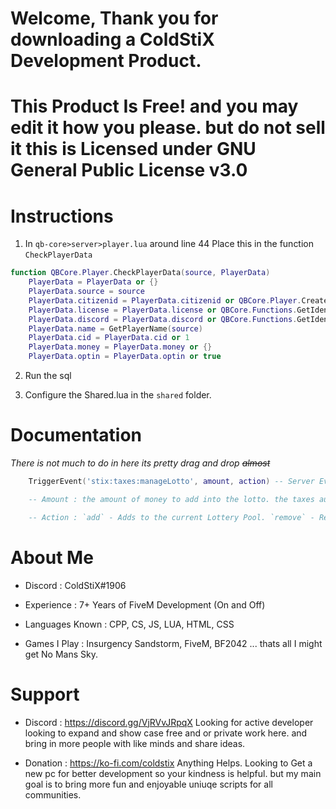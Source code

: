 # Welcome, Thank you for downloading a ColdStiX Development Product. 

# This Product Is Free! and you may edit it how you please. but do not sell it this is Licensed under GNU General Public License v3.0


# Instructions #

1. In `qb-core>server>player.lua` around line 44 Place this in the function `CheckPlayerData`

```lua
function QBCore.Player.CheckPlayerData(source, PlayerData)
    PlayerData = PlayerData or {}
    PlayerData.source = source
    PlayerData.citizenid = PlayerData.citizenid or QBCore.Player.CreateCitizenId()
    PlayerData.license = PlayerData.license or QBCore.Functions.GetIdentifier(source, 'license')
    PlayerData.discord = PlayerData.discord or QBCore.Functions.GetIdentifier(source, 'discord') <-- Add this in
    PlayerData.name = GetPlayerName(source)
    PlayerData.cid = PlayerData.cid or 1
    PlayerData.money = PlayerData.money or {}
    PlayerData.optin = PlayerData.optin or true

```

2. Run the sql

3. Configure the Shared.lua in the `shared` folder.


# Documentation #

*There is not much to do in here its pretty drag and drop ~~almost~~*
```lua
    TriggerEvent('stix:taxes:manageLotto', amount, action) -- Server Event

    -- Amount : the amount of money to add into the lotto. the taxes automatically get placed into the Lottery Pool. but if you want to integrate it with any other sources you may use the event to add or remove to it.

    -- Action : `add` - Adds to the current Lottery Pool. `remove` - Removes from the current Lottery Pool.
```


# About Me

- Discord : ColdStiX#1906

- Experience : 7+ Years of FiveM Development (On and Off)

- Languages Known : CPP, CS, JS, LUA, HTML, CSS

- Games I Play : Insurgency Sandstorm, FiveM, BF2042 ... thats all I might get No Mans Sky.

# Support

- Discord : https://discord.gg/VjRVvJRpqX Looking for active developer looking to expand and show case free and or private work here. and bring in more people with like minds and share ideas.

- Donation : https://ko-fi.com/coldstix Anything Helps. Looking to Get a new pc for better development so your kindness is helpful. but my main goal is to bring more fun and enjoyable uniuqe scripts for all communities.